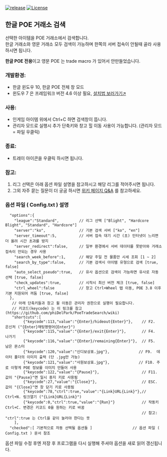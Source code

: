 [![release](https://img.shields.io/badge/release-Download-brightgreen.svg)](https://github.com/phiDelPark/PoeTradeSearch/releases)
[![License](https://img.shields.io/badge/license-GPL-blue.svg)](https://github.com/phiDelPark/PoeTradeSearch/blob/master/LICENSE)

한글 POE 거래소 검색
-------------

선택한 아이템을 POE 거래소에서 검색합니다.<br>
한글 거래소와 영문 거래소 모두 검색이 가능하며 한쪽의 서버 접속이 안될때 골라 사용 하시면 됩니다.

**한글 POE 전용**이고 영문 POE 는 trade macro 가 있어서 안만들었습니다.

### 개발환경:
* 한글 윈도우 10, 한글 POE 전체 창 모드<br>
* 윈도우 7 은 프레임워크 버전 4.6 이상 필요, [설치법 보러가기↗](https://github.com/phiDelPark/PoeTradeSearch/wiki/Windows-7)

### 사용:
* 인게임 아이템 위에서 Ctrl+C 하면 검색창이 뜹니다.
* 관리자 모드로 실행시 추가 단축키와 창고 힐 이동 사용이 가능합니다. (관리자 모드 = 파일 우클릭)
### 종료:
* 트레이 아이콘을 우클릭 하시면 됩니다.

### 참고:
 1. 리그 선택은 아래 옵션 파일 설명을 참고하시고 해당 리그를 적어주시면 됩니다.
 2. 그외 자주 묻는 질문이 더 궁굼 하시면 [위키 페이지 Q&A](https://github.com/phiDelPark/PoeTradeSearch/wiki/Q-&-A) 를 참고하세요.

### 옵션 파일 ( Config.txt ) 설명

      "options":{
        "league":"Standard",         // 리그 선택 ["Blight", "Hardcore Blight", "Standard", "Hardcore"]
        "server":"ko",               // 기본 검색 서버 ["ko", "en"]
        "server_timeout":5,          // 서버 접속 대기 시간 (초) 인터넷이 느리면 더 올려 시간 초과를 방지
        "server_redirect":false,     // 일부 환경에서 서버 데이터를 못받아와 거래소 접속이 안되는 경우 사용
        "search_week_before":1,      // 해당 주일 전 물품만 시세 조회 [1 ~ 2]
        "search_by_type":false,      // 기본 검색시 아이템 유형으로 검색 [true, false]
        "auto_select_pseudo":true,   // 유사 옵션으로 검색이 가능하면 유사로 자동 선택 [true, false]
        "check_updates":true,        // 시작시 최신 버전 체크 [true, false]
        "ctrl_wheel":false           // 창고 Ctrl+Wheel 탭 이동, POE 3.8 이후 기본 지원되어 꺼둠 [true, false]
      },
       // 아래 단축키들과 창고 휠 이동은 관리자 권한으로 실행이 필요합니다.
       // 키코드(keycode) 는 이 링크를 참고 (https://github.com/phiDelPark/PoeTradeSearch/wiki)
       "shortcuts":[
            {"keycode":113,"value":"{Enter}/hideout{Enter}"},    // F2.  은신처 ("{Enter}채팅명령어{Enter}")
            {"keycode":115,"value":"{Enter}/exit{Enter}"},       // F4.  나가기
            {"keycode":116,"value":"{Enter}/remaining{Enter}"},  // F5.  남은 몬스터
            {"keycode":120,"value":"신디보상표.jpg"},             // F9.  데이터 폴더의 이미지 출력 (단 .jpg만 가능)
            {"keycode":121,"value":"사원보상표.jpg"},             // F10. 주로 이렇게 POE 정보를 이미지 만들어 사용
            {"keycode":122,"value":"{Pause}"},                   // F11. 값이 "{Pause}"면 일시 중지 키로 사용됨
            {"keycode":27,"value":"{Close}"},                    // ESC. 값이 "{Close}"면 창 닫기 키로 사용됨
            {"keycode":78,"ctrl":true,"value":"{Link}URL{Link}"},// Ctrl+N. 링크열기 ("{Link}URL{Link}")
            {"keycode":0,"ctrl":true,"value":"{Run}"}            // 작동키 Ctrl+C. 변경은 키코드 0을 원하는 키로 바꿈
                                                                 // 참고: "ctrl":true 는 Ctrl을 같이 눌러야 한다는 뜻
        ],
      "checked":[ 기본적으로 자동 선택될 옵션들 ]                  // 옵션 파일 ( Config.txt ) 문서 참조

옵션 파일 수정 후엔 저장 후 프로그램을 다시 실행해 주셔야 옵션을 새로 읽어 갱신됩니다.

